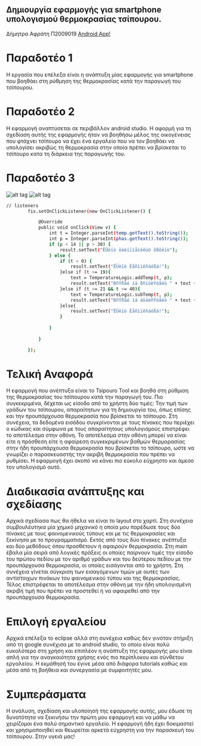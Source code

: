 ## Δημιουργία εφαρμογής για smartphone υπολογισμού θερμοκρασίας τσίπουρου. 

Δήμητρα Αφράτη 
Π2009019
[Android App!](https://github.com/diimitra/Tsipouro-Tool)
# Παραδοτέο 1 

Η εργασία που επέλεξα είναι η ανάπτυξη μίας εφαρμογής για smartphone που βοηθάει στη ρύθμηση της θερμοκρασίας κατά την παραγωγή του τσίπουρου. 

# Παραδοτέο 2

 Η εφαρμογή αναπτύσεται σε περιβάλλον android studio. Η αφορμή για τη σχεδίαση αυτής της εφαρμογής ήταν να βοηθήσω μέλος της οικογένειας που φτάχνει τσίπουρο να έχει ένα εργαλείο που να τον βοηθάει να υπολογίσει ακριβώς τη θερμοκρασία στην οποία πρέπει να βρίσκεται το τσίπουρο κατα τη διάρκεια της παραγωγής του. 
 
# Παραδοτέο 3 

![alt tag](https://scontent-mxp1-1.xx.fbcdn.net/hphotos-xpf1/v/t34.0-12/12006269_10207749320155874_4462744450135770556_n.jpg?oh=07fec2b9408d995a46a8b1838b02fec6&oe=5606440B)
![alt tag](https://scontent-mxp1-1.xx.fbcdn.net/hphotos-xft1/v/t34.0-12/12004727_10207749320195875_6615869143297118399_n.jpg?oh=04080e5881ad2a7c212b09f0c33db728&oe=5607232B)

```sh
// listeners
		fix.setOnClickListener(new OnClickListener() {

			@Override
			public void onClick(View v) {
				int t = Integer.parseInt(temp.getText().toString());
				int p = Integer.parseInt(phas.getText().toString());
				if (p < 14 || p > 30) {
					result.setText("ËÜèïò öáéíïìåíéêüò ôßôëïò");
				} else {
					if (t < 0) {
						result.setText("ËÜèïò Èåñìïêñáóßá!");
					}else if (t <= 19){
						text = TemperatureLogic.addTemp(t, p);
						result.setText("ÐñÝðåé íá ðñïóèÝóåéò " + text + "C");
					}else if (t >= 21 && t <= 40){
						text = TemperatureLogic.subTemp(t, p);
						result.setText("ÐñÝðåé íá áöáéñÝóåéò " + text + "C");
					}else{
						result.setText("ËÜèïò Èåñìïêñáóßá!");
					}
					
				}
				
			}

		});
```

# Τελική Αναφορά 

Η εφαρμογή που ανέπτυξα είναι το Tsipouro Tool και βοηθά στη ρύθμιση της θερμοκρασίας του τσίπουρου κατά την παραγωγή του. Πιο συγκεκριμένα, δέχεται ως είσοδο από το χρήστη δύο τιμές: Την τιμή των γράδων του τσίπουρου, απαραίτητων για τη δημιουργία του, όπως επίσης και την προυπάρχουσα θερμοκρασία που βρίσκεται το τσίπουρο. Στη συνέχεια, τα δεδομένα εισόδου συγκρίνονται με τους πίνακες που περιέχει ο κώδικας και σύμφωνα με τους απαραίτητους υπολογισμούς επιστρέφει το αποτέλεσμα στην οθόνη. Το αποτέλεσμα στην οθόνη μπορεί να είναι είτε η πρόσθεση είτε η αφαίρεση συγκεκριμένων βαθμών θερμορασίας στην ήδη προυπάρχουσα θερμοκρασία που βρίσκεται το τσίπουρο, ωστε να γνωρίζει ο παρασκευαστής την ακριβή θερμοκρασία που πρέπει να ρυθμίσει. Η εφαρμογή έχει σκοπό να κάνει πιο εύκολο εύχρηστο και άμεσο τον υπολογισμό αυτό.

# Διαδικασία ανάπτυξης και σχεδίασης 
Αρχικά σχεδίασα πως θα ήθελα να είναι το layout στο χαρτί. Στη συνέχεια συμβουλέυτηκα μία χημικό μηχανικό η οποία μου παρέδωσε τους δύο πίνακες με τους φαινομενικούς τύπους και με τις θερμοκρασίες και ξεκίνησα με το προγραμματισμό. Εκτός από τους δύο πίνακες ανέπτυξα και δύο μεθόδους όπου προσθέτουν ή αφαιρούν θερμοκρασία. Στη main έβαλα μία σειρά από λογικές πράξεις οι οποίες παίρνουν τιμές την είσοδο του πρώτου πεδίου με τον αριθμό γράδων και του δεύτερου πεδίου με την προυπάρχουσα θερμοκρασία, οι οποίες εισάγονται από το χρήστη. Στη συνέχεια γίνεται σύγκριση των εισαγόμενων τιμών με αυτές των αντίστοιχων πινάκων του φαινομενικού τύπου και της θερμοκρασίας. Τέλος επιστρέφεται το αποτέλεσμα στην οθόνη με την ήδη υπολογισμένη ακριβή τιμή που πρέπει να προστεθεί ή να αφαιρεθεί από την προυπάρχουσα θερμοκρασία. 

# Επιλογή εργαλείου 

Αρχικά επέλεξα το eclipse αλλά στη συνέχεια καθώς δεν γινόταν στήριξη από τη google συνέχισα με το android studio, το οποίο είναι πολύ ευκολότερο στη χρήση και επιπλέον η ανάπτυξη της εφαρμογής μου είναι απλή για την αναγκαιότητα χρήσης ενός πιο περίπλοκου και σύνθετου εργαλείου. Η εκμάθησή του έγινε μέσα από διάφορα tutorials καθώς και μέσα από τη βοήθεια και συνεργασία με συμφοιτητές μου. 

# Συμπεράσματα 

H ανάλυση, σχεδίαση και υλοποίησή της εφαρμογής αυτής, μου έδωσε τη δυνατότητα να ξεκινήσω την πρώτη μου εφαρμογή και να μάθω να χειρίζομαι ένα πολύ σημαντικό εργαλείο. Η εφαρμογή ήδη έχει δοκιμαστεί και χρησιμοποιηθεί και θεωρείται αρκετά εύχρηστη για την παρασκευή του τσίπουρου. Στην υγειά μας!
